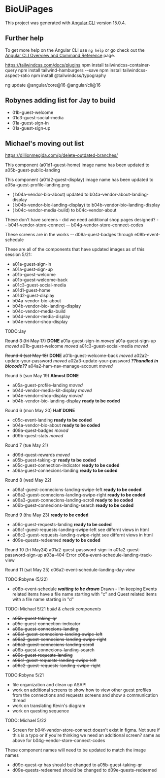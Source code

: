 # BioUiPages

This project was generated with [Angular CLI](https://github.com/angular/angular-cli) version 15.0.4.




## Further help

To get more help on the Angular CLI use `ng help` or go check out the [Angular CLI Overview and Command Reference](https://angular.io/cli) page.


https://tailwindcss.com/docs/plugins
npm install tailwindcss-container-query
npm install tailwind-hamburgers --save
npm install tailwindcss-aspect-ratio
npm install @tailwindcss/typography

ng update @angular/core@16 @angular/cli@16


## Robynes adding list for Jay to build
- 01b-guest-welcome
- 01c3-guest-social-media
- 01a-guest-sign-in
- 01a-guest-sign-up


## Michael's moving out list
https://dillionmegida.com/p/delete-outdated-branches/



This component (a01d1-guest-home) image name has been updated to a05b-guest-public-landing

This component (a01d2-guest-display) image name has been updated to a05a-guest-profile-landing.png

- ( b04a-vendor-bio-about) updated to b04a-vendor-about-landing-display
- ( b04b-vendor-bio-landing-display) to b04b-vendor-bio-landing-display
- ( b04c-vendor-media-build) to b04c-vendor-about 

These don't have screens - did we need additional shop pages designed?
-- b04f-vendor-store-connect
-- b04g-vendor-store-connect-codes

These screens are in the works -- 
d09a-quest-badges   through   e08b-event-schedule


These are all of the components that have updated images as of this session 5/21:
- a01a-guest-sign-in
- a01a-guest-sign-up
- a01b-guest-welcome
- a01b-guest-welcome-back
- a01c3-guest-social-media
- a01d1-guest-home
- a01d2-guest-display
- b04a-vendor-bio-about
- b04b-vendor-bio-landing-display
- b04c-vendor-media-build
- b04d-vendor-media-display
- b04e-vendor-shop-display



TODO:Jay

~~Round 3 (fri May 17)~~ **DONE**
a01a-guest-sign-in *moved*
a01a-guest-sign-up *moved*
a01b-guest-welcome *moved*
a01c3-guest-social-media *moved*


~~Round 4 (sat May 18)~~ **DONE**
a01b-guest-welcome-back *moved*
a02a2-update-your-password *moved*
a02a3-update-your-password ***??handled in biocode??***
a04a2-ham-nav-manage-account   *moved*


Round 5 (sun May 19)  **Almost DONE**
- a05a-guest-profile-landing  *moved*
- b04d-vendor-media-kit-display *moved*
- b04e-vendor-shop-display *moved*
- b04b-vendor-bio-landing-display   **ready to be coded**


Round 6 (mon May 20) **Half DONE**
- c05c-event-landing  **ready to be coded**
- b04a-vendor-bio-about  **ready to be coded**
- d09a-quest-badges *moved*
- d09b-quest-stats  *moved*


Round 7 (tue May 21)
- d09d-quest-rewards  *moved*
- a05b-guest-taking-qr   **ready to be coded**
- a05c-guest-connection-indicator  **ready to be coded**
- a06a-guest-connecions-landing  **ready to be coded**


Round 8 (wed May 22)
- a06a1-guest-connecions-landing-swipe-left  **ready to be coded**
- a06a2-guest-connecions-landing-swipe-right  **ready to be coded**
- a06a3-guest-connecions-landing-scroll **ready to be coded**
- a06b-guest-connecions-landing-search **ready to be coded**


Round 9 (thu May 23)  **ready to be coded**
- a06c-guest-requests-landing  **ready to be coded**
- a06c1-guest-requests-landing-swipe-left  see differnt views in html
- a06c2-guest-requests-landing-swipe-right   see differnt views in html
- d09e-quests-redeemed   **ready to be coded**


Round 10 (fri May24)
a01a2-guest-password-sign-in 
a01a2-guest-password-sign-up 
a03a-404-Error 
c06a-event-schedule-landing-track-view


Round 11 (sat May 25)
c06a2-event-schedule-landing-day-view

TODO:Robyne (5/22)
- e08b-event-schedule ***waiting to be drawn***
Drawn - I'm keeping Events related items have a file name starting with "c" and Quest related items with a file name starting in "d"




TODO: Michael 5/21  *build & check components*
- ~~a05b-guest-taking-qr~~
- ~~a05c-guest-connection-indicator~~
- ~~a06a-guest-connecions-landing~~
- ~~a06a1-guest-connecions-landing-swipe-left~~
- ~~a06a2-guest-connecions-landing-swipe-right~~
- ~~a06a3-guest-connecions-landing-scroll~~
- ~~a06b-guest-connecions-landing-search~~
- ~~a06c-guest-requests-landing~~
- ~~a06c1-guest-requests-landing-swipe-left~~
- ~~a06c2-guest-requests-landing-swipe-right~~

TODO:Robyne  5/21
- file organization and clean up ASAP!
- work on additional screens to show how to view other guest profiles from the connections and requests screens and show a communication thread
- work on translating Kevin's diagram
- work on questing sequence

TODO: Michael  5/22
- Screen for b04f-vendor-store-connect doesn't exist in figma. Not sure if this is a typo or if you're thinking we need an additional screen?
same as above for b04g-vendor-store-connect-codes


These component names will need to be updated to match the image names
- d09c-quest-qr has should be changed to a05b-guest-taking-qr
- d09e-quests-redeemed should be changed to d09e-quests-redeemed

